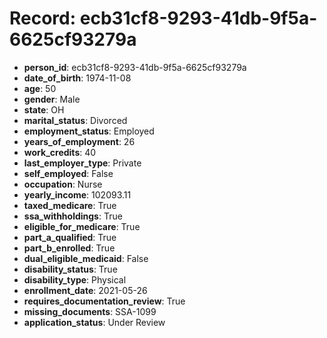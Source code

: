 # Record: ecb31cf8-9293-41db-9f5a-6625cf93279a

- **person_id**: ecb31cf8-9293-41db-9f5a-6625cf93279a
- **date_of_birth**: 1974-11-08
- **age**: 50
- **gender**: Male
- **state**: OH
- **marital_status**: Divorced
- **employment_status**: Employed
- **years_of_employment**: 26
- **work_credits**: 40
- **last_employer_type**: Private
- **self_employed**: False
- **occupation**: Nurse
- **yearly_income**: 102093.11
- **taxed_medicare**: True
- **ssa_withholdings**: True
- **eligible_for_medicare**: True
- **part_a_qualified**: True
- **part_b_enrolled**: True
- **dual_eligible_medicaid**: False
- **disability_status**: True
- **disability_type**: Physical
- **enrollment_date**: 2021-05-26
- **requires_documentation_review**: True
- **missing_documents**: SSA-1099
- **application_status**: Under Review